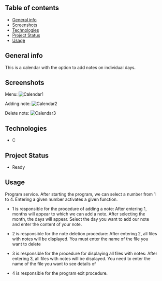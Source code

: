## Table of contents
* [General info](#General-info)
* [Screenshots](#Screenshots)
* [Technologies](#Technologies)
* [Project Status](Project-status)
* [Usage](#Usage)

## General info
This is a calendar with the option to add notes on individual days.

## Screenshots

Menu: ![Calendar1](https://github.com/Kakol155/Calendar/assets/111421926/4f9146f7-0960-4209-afe5-3fc2d50509ec)

Adding note: ![Calendar2](https://github.com/Kakol155/Calendar/assets/111421926/63cd973a-90ac-425c-b03f-98eab865236e)

Delete note: ![Calendar3](https://github.com/Kakol155/Calendar/assets/111421926/95124fc4-7c3a-42be-90e3-b18a5065d35c)

## Technologies
- C

## Project Status
- Ready

## Usage
Program service. After starting the program, we can select a number from 1 to 4. Entering a given number activates a given function.

- 1 is responsible for the procedure of adding a note:
After entering 1, months will appear to which we can add a note. After selecting the month, the days will appear. Select the day you want to add our note and enter the content of your note.

- 2 is responsible for the note deletion procedure:
After entering 2, all files with notes will be displayed. You must enter the name of the file you want to delete

- 3 is responsible for the procedure for displaying all files with notes:
After entering 3, all files with notes will be displayed. You need to enter the name of the file you want to see details of

- 4 is responsible for the program exit procedure.

